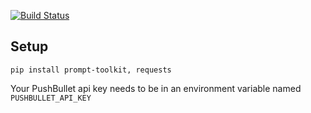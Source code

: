 [![Build Status](https://travis-ci.org/Demotivated/bullet.svg?branch=master)](https://travis-ci.org/Demotivated/bullet)

## Setup

```
pip install prompt-toolkit, requests
```

Your PushBullet api key needs to be in an environment variable named `PUSHBULLET_API_KEY`

